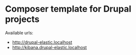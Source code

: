 # Composer template for Drupal projects

Available urls:
* http://drupal-elastic.localhost
* http://kibana.drupal-elastic.localhost
